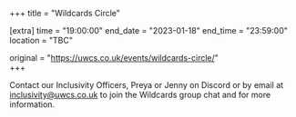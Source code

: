 +++
title = "Wildcards Circle"

[extra]
time = "19:00:00"
end_date = "2023-01-18"
end_time = "23:59:00"
location = "TBC"

original = "https://uwcs.co.uk/events/wildcards-circle/"    
+++

Contact our Inclusivity Officers, Preya or Jenny on Discord or by email at [inclusivity@uwcs.co.uk](mailto:inclusivity@uwcs.co.uk) to join the Wildcards group chat and for more information.
